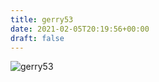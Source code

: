 ```yaml
---
title: gerry53
date: 2021-02-05T20:19:56+00:00
draft: false
---
```


![gerry53](/images/2018j.jpeg)

